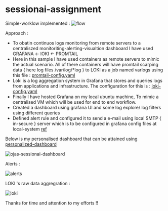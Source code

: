 # sessionai-assignment
Simple-worklow implemented : ![flow](https://github.com/OjasKhamkar/sessionai-assignment/assets/58805468/e42b0396-abb5-40db-a5c9-4168097b9774)

Approach : 
- To obatin continuos logs monitoring from remote servers to a centraliszed monitoriting-alerting-visualtion dashboard I have used GRAFANA <- lOKI <- PROMTAIL
- Here in this sample I have used containers as remote servers to mimic the actual scenario. All of there containers will have promtail scarping data { here log files /var/log/*log } to LOKI as a job named varlogs using this file : [promtail-config.yaml](https://github.com/OjasKhamkar/sessionai-assignment/blob/main/promtail-config.yaml)
- Loki is a log aggregation system in Grafana that stores and queries logs from applications and infrastructure. The configuration for this is : [loki-config.yaml](https://github.com/OjasKhamkar/sessionai-assignment/blob/main/loki-config.yaml)
- Finally I have hosted Grafana on my local ubuntu machine, To mimic a centralised VM which will be used for end to end workflow.
- Created a dashboard using grafana UI and some log explore/ log filters using different queries
- Defined alert rule and configured it to send a e-mail using local SMTP { in-secure } server which is to be configured in grafana config files at local-system [ref](https://grafana.com/tutorials/create-alerts-with-logs/)



Below is my personalised dashboard that can be attained using [personalized-dashboard](https://github.com/OjasKhamkar/sessionai-assignment/blob/main/grafana-dashboard.json) 

![ojas-sessionai-dashboard](https://github.com/OjasKhamkar/sessionai-assignment/assets/58805468/de9f7463-392c-4ae1-a635-5d6d450d246b) 

Alerts : 

![alerts](https://github.com/OjasKhamkar/sessionai-assignment/assets/58805468/108eb104-a617-4308-8d1a-a252a4ccbf59)


LOKI 's raw data aggregration :

![loki](https://github.com/OjasKhamkar/sessionai-assignment/assets/58805468/e5781e5a-c7bf-452d-967b-42b64b23007d)

Thanks for time and attention to my efforts !!

